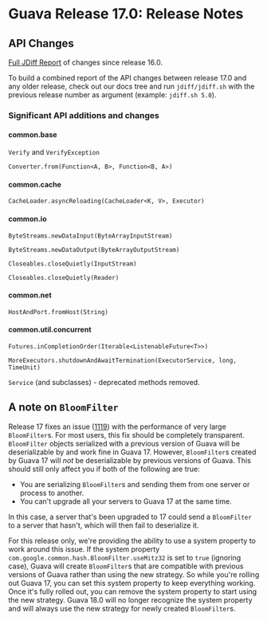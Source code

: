 # Guava Release 17.0: Release Notes

## API Changes

[Full JDiff Report](http://google.github.io/guava/releases/17.0/api/diffs/) of changes since release 16.0.

To build a combined report of the API changes between release 17.0 and any older release, check out our docs tree and run `jdiff/jdiff.sh` with the previous release number as argument (example: `jdiff.sh 5.0`).

### Significant API additions and changes

#### common.base

`Verify` and `VerifyException`

`Converter.from(Function<A, B>, Function<B, A>)`

#### common.cache

`CacheLoader.asyncReloading(CacheLoader<K, V>, Executor)`

#### common.io

`ByteStreams.newDataInput(ByteArrayInputStream)`

`ByteStreams.newDataOutput(ByteArrayOutputStream)`

`Closeables.closeQuietly(InputStream)`

`Closeables.closeQuietly(Reader)`

#### common.net

`HostAndPort.fromHost(String)`

#### common.util.concurrent

`Futures.inCompletionOrder(Iterable<ListenableFuture<T>>)`

`MoreExecutors.shutdownAndAwaitTermination(ExecutorService, long, TimeUnit)`

`Service` (and subclasses) - deprecated methods removed.

## A note on `BloomFilter`

Release 17 fixes an issue ([1119](https://github.com/google/guava/issues/1119)) with the performance of very large `BloomFilter`s. For most users, this fix should be completely transparent. `BloomFilter` objects serialized with a previous version of Guava will be deserializable by and work fine in Guava 17. However, `BloomFilter`s created by Guava 17 will _not_ be deserializable by previous versions of Guava. This should still only affect you if both of the following are true:

  * You are serializing `BloomFilter`s and sending them from one server or process to another.
  * You can't upgrade all your servers to Guava 17 at the same time.

In this case, a server that's been upgraded to 17 could send a `BloomFilter` to a server that hasn't, which will then fail to deserialize it.

For this release only, we're providing the ability to use a system property to work around this issue. If the system property `com.google.common.hash.BloomFilter.useMitz32` is set to `true` (ignoring case), Guava will create `BloomFilter`s that are compatible with previous versions of Guava rather than using the new strategy. So while you're rolling out Guava 17, you can set this system property to keep everything working. Once it's fully rolled out, you can remove the system property to start using the new strategy. Guava 18.0 will no longer recognize the system property and will always use the new strategy for newly created `BloomFilter`s.

